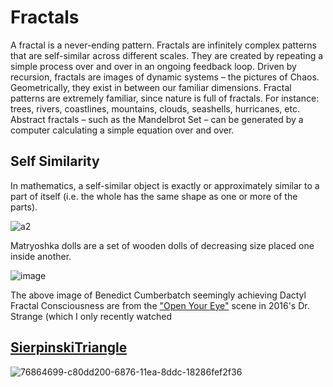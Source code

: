 # Fractals

A fractal is a never-ending pattern. Fractals are infinitely complex patterns that are self-similar across different scales. They are created by repeating a simple process over and over in an ongoing feedback loop. Driven by recursion, fractals are images of dynamic systems – the pictures of Chaos. Geometrically, they exist in between our familiar dimensions. Fractal patterns are extremely familiar, since nature is full of fractals. For instance: trees, rivers, coastlines, mountains, clouds, seashells, hurricanes, etc. Abstract fractals – such as the Mandelbrot Set – can be generated by a computer calculating a simple equation over and over.

## Self Similarity


In mathematics, a self-similar object is exactly or approximately similar to a part of itself (i.e. the whole has the same shape as one or more of the parts).


![a2](https://user-images.githubusercontent.com/16706911/76863425-b62b2f80-6874-11ea-9ec2-f64c20cac3e2.jpg)

Matryoshka dolls are a set of wooden dolls of decreasing size placed one inside another.

![image](https://user-images.githubusercontent.com/16706911/76868340-fe9a1b80-687b-11ea-8134-16211c8397db.png)

The above image of Benedict Cumberbatch seemingly achieving Dactyl Fractal Consciousness are from the ["Open Your Eye"](https://www.youtube.com/watch?v=ayhTVShJCt0&start=115) scene in 2016's Dr. Strange (which I only recently watched



## [SierpinskiTriangle](https://github.com/willstall/thebookofshaders/blob/master/14/SierpinskiTriangle.md)

![76864699-c80dd200-6876-11ea-8ddc-18286fef2f36](https://user-images.githubusercontent.com/16706911/76866147-f2f92580-6878-11ea-8802-5279bafff148.png)

